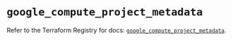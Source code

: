 # `google_compute_project_metadata`

Refer to the Terraform Registry for docs: [`google_compute_project_metadata`](https://registry.terraform.io/providers/hashicorp/google-beta/5.42.0/docs/resources/google_compute_project_metadata).
